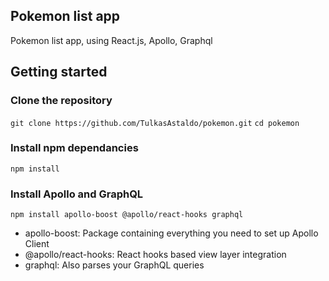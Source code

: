 ## Pokemon list app
Pokemon list app, using React.js, Apollo, Graphql

## Getting started

### Clone the repository
`git clone https://github.com/TulkasAstaldo/pokemon.git`
`cd pokemon`

### Install npm dependancies
`npm install`

### Install Apollo and GraphQL
`npm install apollo-boost @apollo/react-hooks graphql`
* apollo-boost: Package containing everything you need to set up Apollo Client
* @apollo/react-hooks: React hooks based view layer integration
* graphql: Also parses your GraphQL queries
